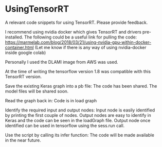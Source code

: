 # UsingTensorRT
A relevant code snippets for using TensorRT. Please provide feedback.

I recommend using nvidia docker which gives TensorRT and drivers pre-installed. The following could be a useful link for pulling the code:
https://marmelab.com/blog/2018/03/21/using-nvidia-gpu-within-docker-container.html
(Let me know if there is any way of using nvidia-docker inside google colab)

Personally I used the DLAMI image from AWS was used. 

At the time of writing the tensorflow version 1.8 was compatible with this TensorRT version.

Save the existing Keras graph into a pb file:
The code has been shared. The model files will be shared soon.

Read the graph back in: 
Code is in load graph


Identify the required input and output nodes:
Input node is easily identified by printing the first couple of nodes. Output nodes are easy to identify in Keras and the code can be seen in the loadGraph file.
Output node once identified can be used in tensorflow using the sess.run call.

Use the script by calling its infer function:
The code will be made available in the near future.
